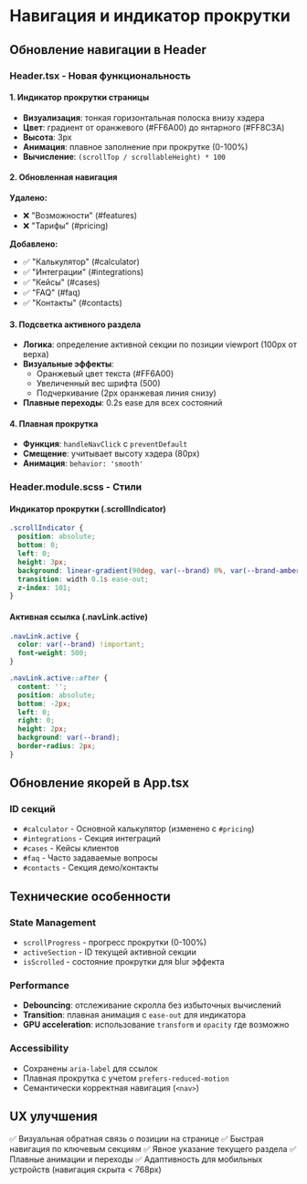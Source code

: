 # Навигация и индикатор прокрутки

## Обновление навигации в Header

### Header.tsx - Новая функциональность

#### 1. Индикатор прокрутки страницы
- **Визуализация**: тонкая горизонтальная полоска внизу хэдера
- **Цвет**: градиент от оранжевого (#FF6A00) до янтарного (#FF8C3A)
- **Высота**: 3px
- **Анимация**: плавное заполнение при прокрутке (0-100%)
- **Вычисление**: `(scrollTop / scrollableHeight) * 100`

#### 2. Обновленная навигация
**Удалено:**
- ❌ "Возможности" (#features)
- ❌ "Тарифы" (#pricing)

**Добавлено:**
- ✅ "Калькулятор" (#calculator)
- ✅ "Интеграции" (#integrations)
- ✅ "Кейсы" (#cases)
- ✅ "FAQ" (#faq)
- ✅ "Контакты" (#contacts)

#### 3. Подсветка активного раздела
- **Логика**: определение активной секции по позиции viewport (100px от верха)
- **Визуальные эффекты**:
  - Оранжевый цвет текста (#FF6A00)
  - Увеличенный вес шрифта (500)
  - Подчеркивание (2px оранжевая линия снизу)
- **Плавные переходы**: 0.2s ease для всех состояний

#### 4. Плавная прокрутка
- **Функция**: `handleNavClick` с `preventDefault`
- **Смещение**: учитывает высоту хэдера (80px)
- **Анимация**: `behavior: 'smooth'`

### Header.module.scss - Стили

#### Индикатор прокрутки (.scrollIndicator)
```scss
.scrollIndicator {
  position: absolute;
  bottom: 0;
  left: 0;
  height: 3px;
  background: linear-gradient(90deg, var(--brand) 0%, var(--brand-amber) 100%);
  transition: width 0.1s ease-out;
  z-index: 101;
}
```

#### Активная ссылка (.navLink.active)
```scss
.navLink.active {
  color: var(--brand) !important;
  font-weight: 500;
}

.navLink.active::after {
  content: '';
  position: absolute;
  bottom: -2px;
  left: 0;
  right: 0;
  height: 2px;
  background: var(--brand);
  border-radius: 2px;
}
```

## Обновление якорей в App.tsx

### ID секций
- `#calculator` - Основной калькулятор (изменено с `#pricing`)
- `#integrations` - Секция интеграций
- `#cases` - Кейсы клиентов
- `#faq` - Часто задаваемые вопросы
- `#contacts` - Секция демо/контакты

## Технические особенности

### State Management
- `scrollProgress` - прогресс прокрутки (0-100%)
- `activeSection` - ID текущей активной секции
- `isScrolled` - состояние прокрутки для blur эффекта

### Performance
- **Debouncing**: отслеживание скролла без избыточных вычислений
- **Transition**: плавная анимация с `ease-out` для индикатора
- **GPU acceleration**: использование `transform` и `opacity` где возможно

### Accessibility
- Сохранены `aria-label` для ссылок
- Плавная прокрутка с учетом `prefers-reduced-motion`
- Семантически корректная навигация (`<nav>`)

## UX улучшения

✅ Визуальная обратная связь о позиции на странице
✅ Быстрая навигация по ключевым секциям
✅ Явное указание текущего раздела
✅ Плавные анимации и переходы
✅ Адаптивность для мобильных устройств (навигация скрыта < 768px)
